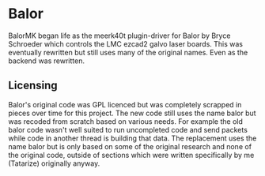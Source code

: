# Balor

BalorMK began life as the meerk40t plugin-driver for Balor by Bryce Schroeder which controls the LMC ezcad2 galvo laser boards. This was eventually rewritten but still uses many of the original names. Even as the backend was rewritten.


## Licensing

Balor's original code was GPL licenced but was completely scrapped in pieces over time for this project. The new code still uses the name balor but was recoded from scratch based on various needs. For example the old balor code wasn't well suited to run uncompleted code and send packets while code in another thread is building that data. The replacement uses the name balor but is only based on some of the original research and none of the original code, outside of sections which were written specifically by me (Tatarize) originally anyway. 
